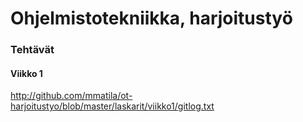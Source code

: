 # Ohjelmistotekniikka, harjoitustyö
### Tehtävät
#### Viikko 1

http://github.com/mmatila/ot-harjoitustyo/blob/master/laskarit/viikko1/gitlog.txt
